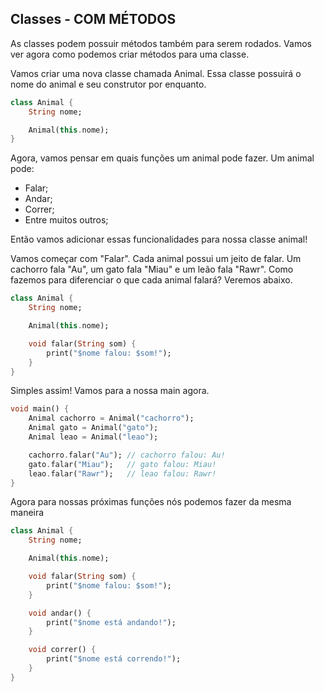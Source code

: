 ## Classes - COM MÉTODOS

As classes podem possuir métodos também para serem rodados. Vamos ver agora como podemos criar métodos para uma classe.

Vamos criar uma nova classe chamada Animal. Essa classe possuirá o nome do animal e seu construtor por enquanto.

```dart
class Animal {
    String nome;

    Animal(this.nome);
}
```

Agora, vamos pensar em quais funções um animal pode fazer. Um animal pode:

- Falar;
- Andar;
- Correr;
- Entre muitos outros;

Então vamos adicionar essas funcionalidades para nossa classe animal!

Vamos começar com "Falar". Cada animal possui um jeito de falar. Um cachorro fala "Au", um gato fala "Miau" e um leão fala "Rawr". Como fazemos para diferenciar o que cada animal falará? Veremos abaixo.

```dart
class Animal {
    String nome;

    Animal(this.nome);

    void falar(String som) {
        print("$nome falou: $som!");
    }
}
```

Simples assim! Vamos para a nossa main agora.

```dart
void main() {
    Animal cachorro = Animal("cachorro");
    Animal gato = Animal("gato");
    Animal leao = Animal("leao");

    cachorro.falar("Au"); // cachorro falou: Au!
    gato.falar("Miau");   // gato falou: Miau!
    leao.falar("Rawr");   // leao falou: Rawr!
}
```

Agora para nossas próximas funções nós podemos fazer da mesma maneira

```dart
class Animal {
    String nome;

    Animal(this.nome);

    void falar(String som) {
        print("$nome falou: $som!");
    }

    void andar() {
        print("$nome está andando!");
    }

    void correr() {
        print("$nome está correndo!");
    }
}
```
